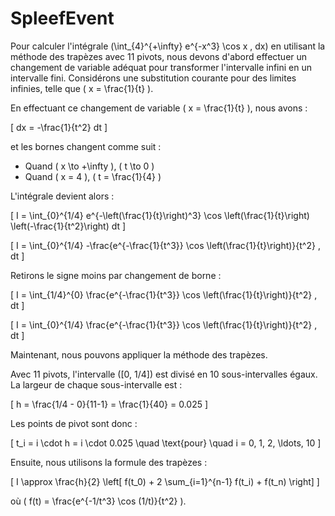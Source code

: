 # SpleefEvent


Pour calculer l'intégrale \(\int_{4}^{+\infty} e^{-x^3} \cos x \, dx\) en utilisant la méthode des trapèzes avec 11 pivots, nous devons d'abord effectuer un changement de variable adéquat pour transformer l'intervalle infini en un intervalle fini. Considérons une substitution courante pour des limites infinies, telle que \( x = \frac{1}{t} \).

En effectuant ce changement de variable \( x = \frac{1}{t} \), nous avons :

\[ dx = -\frac{1}{t^2} dt \]

et les bornes changent comme suit :

- Quand \( x \to +\infty \), \( t \to 0 \)
- Quand \( x = 4 \), \( t = \frac{1}{4} \)

L'intégrale devient alors :

\[ I = \int_{0}^{1/4} e^{-\left(\frac{1}{t}\right)^3} \cos \left(\frac{1}{t}\right) \left(-\frac{1}{t^2}\right) dt \]

\[ I = \int_{0}^{1/4} -\frac{e^{-\frac{1}{t^3}} \cos \left(\frac{1}{t}\right)}{t^2} \, dt \]

Retirons le signe moins par changement de borne :

\[ I = \int_{1/4}^{0} \frac{e^{-\frac{1}{t^3}} \cos \left(\frac{1}{t}\right)}{t^2} \, dt \]

\[ I = \int_{0}^{1/4} \frac{e^{-\frac{1}{t^3}} \cos \left(\frac{1}{t}\right)}{t^2} \, dt \]

Maintenant, nous pouvons appliquer la méthode des trapèzes. 

Avec 11 pivots, l'intervalle \([0, 1/4]\) est divisé en 10 sous-intervalles égaux. La largeur de chaque sous-intervalle est :

\[ h = \frac{1/4 - 0}{11-1} = \frac{1}{40} = 0.025 \]

Les points de pivot sont donc :

\[ t_i = i \cdot h = i \cdot 0.025 \quad \text{pour} \quad i = 0, 1, 2, \ldots, 10 \]

Ensuite, nous utilisons la formule des trapèzes :

\[ I \approx \frac{h}{2} \left[ f(t_0) + 2 \sum_{i=1}^{n-1} f(t_i) + f(t_n) \right] \]

où \( f(t) = \frac{e^{-1/t^3} \cos (1/t)}{t^2} \).
